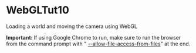 # WebGLTut10
Loading a world and moving the camera using WebGL

<b>Important: </b>If using Google Chrome to run, make sure to run the browser from the command prompt with " <a href="http://www.chrome-allow-file-access-from-file.com/">--allow-file-access-from-files</a>" at the end.
